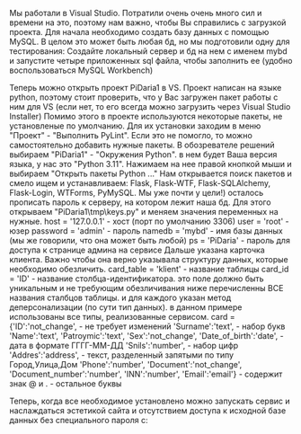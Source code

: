 Мы работали в Visual Studio. 
Потратили очень очень много сил и времени на это, поэтому нам важно, чтобы Вы справились с загрузкой проекта.
Для начала необходимо создать базу данных с помощью MySQL. 
В целом это может быть любая бд, но мы подготовили одну для тестирования:
Создайте локальный сервер и бд на нем с именем mybd и запустите четыре приложенных sql файла, чтобы заполнить ее (удобно воспользоваться MySQL Workbench)

Теперь можно открыть проект PiDaria1 в VS. Проект написан на языке python, поэтому стоит проверить, что у Вас загружен пакет работы с ним для VS (если нет, то его всегда можно загрузить через Visual Studio Installer)
Помимо этого в проекте используются некоторые пакеты, не установленые по умолчанию. Для их установки заходим в меню "Проект" - "Выполнить PyLint". Если это не помогло, то можно самостоятельно добавить нужные пакеты. В обозревателе решений выбираем "PiDaria1" - "Окружения Python". в нем будет Ваша версия языка, у нас это "Python 3.11". Нажимаем на нее правой кнопкой мыши и выбираем "Открыть пакеты Python ..."
Нам открывается поиск пакетов и смело ищем и устанавливаем: Flask, Flask-WTF, Flask-SQLAlchemy, Flask-Login, WTForms, PyMySQL.
Мы уже почти у цели!) осталось прописать пароль к серверу, на котором лежит наша бд. Для этого открываем "PiDaria1\tmp\keys.py" и меняем значения переменных на нужные. 
host = '127.0.0.1' - хост (порт по умолчанию 3306)
user = 'root' - юзер
password = 'admin' - пароль
namedb = 'mybd' - имя базы данных (мы же говорили, что она может быть любой)
ps = 'PiDaria' - пароль для доступа к странице админа на сервисе
Дальше указана карточка клиента. Важно чтобы она верно указывала структуру данных, которые необходимо обезличить.
card_table = 'klient' - название таблицы
card_id = 'ID' - название столбца-идентификатора. это поле должно быть уникальным и не требующим обезличивания
ниже перечисленны ВСЕ названия сталбцов таблицы. и для каждого указан метод деперсонализации (по сути тип данных). в данном примере использованы все типы, реализованные сервисом. 
card = {'ID':'not_change', - не требует изменений
        'Surname':'text', - набор букв
        'Name':'text', 
        'Patroymic':'text', 
        'Sex':'not_change', 
        'Date_of_birth':'date', - дата в формате ГГГГ-ММ-ДД
        'Snils':'number', - набор цифр
        'Addres':'address', - текст, разделенный запятыми по типу Город,Улица,Дом
        'Phone':'number', 
        'Document':'not_change',
        'Document_number':'number', 
        'INN':'number', 
        'Email':'email'} - содержит знак @ и . - остальное буквы
        
Теперь, когда все необходимое установлено можно запускать сервис и наслаждаться эстетикой сайта и отсутствием доступа к исходной базе данных без специального пароля с:
